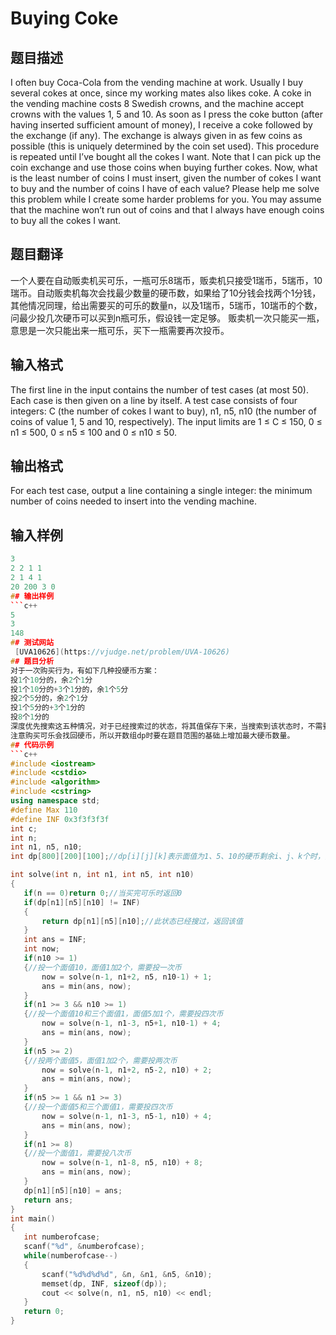 ﻿ # Buying Coke   
 ## 题目描述  
I often buy Coca-Cola from the vending machine at work. Usually I buy several cokes at once, since my
working mates also likes coke. A coke in the vending machine costs 8 Swedish crowns, and the machine
accept crowns with the values 1, 5 and 10. As soon as I press the coke button (after having inserted
sufficient amount of money), I receive a coke followed by the exchange (if any). The exchange is always
given in as few coins as possible (this is uniquely determined by the coin set used). This procedure
is repeated until I’ve bought all the cokes I want. Note that I can pick up the coin exchange and use
those coins when buying further cokes.
Now, what is the least number of coins I must insert, given the number of cokes I want to buy and
the number of coins I have of each value? Please help me solve this problem while I create some harder
problems for you. You may assume that the machine won’t run out of coins and that I always have
enough coins to buy all the cokes I want.  
 ## 题目翻译  
一个人要在自动贩卖机买可乐，一瓶可乐8瑞币，贩卖机只接受1瑞币，5瑞币，10瑞币。自动贩卖机每次会找最少数量的硬币数，如果给了10分钱会找两个1分钱，其他情况同理，给出需要买的可乐的数量n，以及1瑞币，5瑞币，10瑞币的个数，    
问最少投几次硬币可以买到n瓶可乐，假设钱一定足够。 贩卖机一次只能买一瓶，意思是一次只能出来一瓶可乐，买下一瓶需要再次投币。  
## 输入格式  
The first line in the input contains the number of test cases (at most 50). Each case is then given
on a line by itself. A test case consists of four integers: C (the number of cokes I want to buy), n1,
n5, n10 (the number of coins of value 1, 5 and 10, respectively). The input limits are 1 ≤ C ≤ 150,
0 ≤ n1 ≤ 500, 0 ≤ n5 ≤ 100 and 0 ≤ n10 ≤ 50.  
 ## 输出格式  
For each test case, output a line containing a single integer: the minimum number of coins needed to
insert into the vending machine.  
 ## 输入样例  
 ```c++	 
3  
2 2 1 1  
2 1 4 1  
20 200 3 0  
 ## 输出样例  
 ```c++		
5  
3  
148  
 ## 测试网站  	
  [UVA10626](https://vjudge.net/problem/UVA-10626)  	 
 ## 题目分析  	
对于一次购买行为，有如下几种投硬币方案：  
投1个10分的，余2个1分    
投1个10分的+3个1分的，余1个5分  
投2个5分的，余2个1分  
投1个5分的+3个1分的  
投8个1分的   
深度优先搜索这五种情况，对于已经搜索过的状态，将其值保存下来，当搜索到该状态时，不需要再继续深搜而是直接返回该值。  
注意购买可乐会找回硬币，所以开数组dp时要在题目范围的基础上增加最大硬币数量。
 ## 代码示例  
 ```c++	
#include <iostream>
#include <cstdio>
#include <algorithm>
#include <cstring>
using namespace std;
#define Max 110
#define INF 0x3f3f3f3f
int c;
int n;
int n1, n5, n10;
int dp[800][200][100];//dp[i][j][k]表示面值为1、5、10的硬币剩余i、j、k个时，投入的硬币数量的最小值

int solve(int n, int n1, int n5, int n10)
{
    if(n == 0)return 0;//当买完可乐时返回0
    if(dp[n1][n5][n10] != INF)
    {
        return dp[n1][n5][n10];//此状态已经搜过，返回该值
    }
    int ans = INF;
    int now;
    if(n10 >= 1)
    {//投一个面值10，面值1加2个，需要投一次币
        now = solve(n-1, n1+2, n5, n10-1) + 1;
        ans = min(ans, now);
    }
    if(n1 >= 3 && n10 >= 1)
    {//投一个面值10和三个面值1，面值5加1个，需要投四次币
        now = solve(n-1, n1-3, n5+1, n10-1) + 4;
        ans = min(ans, now);
    }
    if(n5 >= 2)
    {//投两个面值5，面值1加2个，需要投两次币
        now = solve(n-1, n1+2, n5-2, n10) + 2;
        ans = min(ans, now);
    }
    if(n5 >= 1 && n1 >= 3)
    {//投一个面值5和三个面值1，需要投四次币
        now = solve(n-1, n1-3, n5-1, n10) + 4;
        ans = min(ans, now);
    }
    if(n1 >= 8)
    {//投一个面值1，需要投八次币
        now = solve(n-1, n1-8, n5, n10) + 8;
        ans = min(ans, now);
    }
    dp[n1][n5][n10] = ans;
    return ans;
}
int main()
{
    int numberofcase;
    scanf("%d", &numberofcase);
    while(numberofcase--)
    {
        scanf("%d%d%d%d", &n, &n1, &n5, &n10);
        memset(dp, INF, sizeof(dp));
        cout << solve(n, n1, n5, n10) << endl;
    }
    return 0;
}
